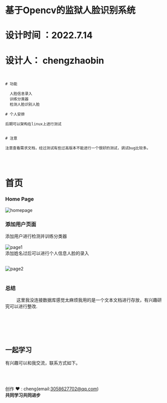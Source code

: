 # 基于Opencv的监狱人脸识别系统




# 设计时间 ：2022.7.14
# 设计人： chengzhaobin



```


# 功能 

  人脸信息录入
  训练分类器
  检测人脸识别人脸

# 个人安排

后期可以架构在linux上进行测试
  
  
# 注意

注意查看需求文档，经过测试有些过高版本不能进行一个很好的测试，调试bug比较多。




```

# 首页

### Home Page
![homepage](H:/首页.png)

### 添加用户页面 <br>
添加用户进行检测并训练分类器 <br><br>
![page1](h:/add页面.png)<br>
添加姓名过后可以进行个人信息人脸的录入<br><br>


![page2](h:/选择姓名识别.png)<br><br>


### 总结
&nbsp;&nbsp;&nbsp;&nbsp;&nbsp;&nbsp;&nbsp;&nbsp;
这里我没连接数据库感觉太麻烦我用的是一个文本文档进行存放，有兴趣研究可以进行整改.<br>
<br><br><br>





<br>

## 一起学习 <br>
有兴趣可以和我交流，联系方式如下。



<br><br>

创作 ❤ : cheng(email:3058627702@qq.com)<br>
**共同学习共同进步**



